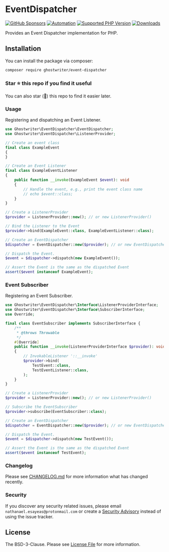 # EventDispatcher

[![GitHub Sponsors](https://img.shields.io/github/sponsors/ghostwriter?label=Sponsor+@ghostwriter/event-dispatcher&logo=GitHub+Sponsors)](https://github.com/sponsors/ghostwriter)
[![Automation](https://github.com/ghostwriter/event-dispatcher/actions/workflows/automation.yml/badge.svg)](https://github.com/ghostwriter/event-dispatcher/actions/workflows/automation.yml)
[![Supported PHP Version](https://badgen.net/packagist/php/ghostwriter/event-dispatcher?color=8892bf)](https://www.php.net/supported-versions)
[![Downloads](https://badgen.net/packagist/dt/ghostwriter/event-dispatcher?color=blue)](https://packagist.org/packages/ghostwriter/event-dispatcher)

Provides an Event Dispatcher implementation for PHP.

## Installation

You can install the package via composer:

``` bash
composer require ghostwriter/event-dispatcher
```

### Star ⭐️ this repo if you find it useful

You can also star (🌟) this repo to find it easier later.

### Usage

Registering and dispatching an Event Listener.

```php
use Ghostwriter\EventDispatcher\EventDispatcher;
use Ghostwriter\EventDispatcher\ListenerProvider;

// Create an event class
final class ExampleEvent
{
}

// Create an Event Listener
final class ExampleEventListener
{
    public function __invoke(ExampleEvent $event): void
    {
        // Handle the event, e.g., print the event class name
        // echo $event::class;
    }
}

// Create a ListenerProvider
$provider = ListenerProvider::new(); // or new ListenerProvider()

// Bind the Listener to the Event
$provider->bind(ExampleEvent::class, ExampleEventListener::class);

// Create an EventDispatcher
$dispatcher = EventDispatcher::new($provider); // or new EventDispatcher($provider)

// Dispatch the Event.
$event = $dispatcher->dispatch(new ExampleEvent());

// Assert the Event is the same as the dispatched Event
assert($event instanceof ExampleEvent);
```

### Event Subscriber

Registering an Event Subscriber.

```php
use Ghostwriter\EventDispatcher\Interface\ListenerProviderInterface;
use Ghostwriter\EventDispatcher\Interface\SubscriberInterface;
use Override;

final class EventSubscriber implements SubscriberInterface {
    /**
     * @throws Throwable
     */
    #[Override]
    public function __invoke(ListenerProviderInterface $provider): void
    {
        // InvokableListener '::__invoke'
        $provider->bind(
            TestEvent::class, 
            TestEventListener::class,
        );
    }
}

// Create a ListenerProvider
$provider = ListenerProvider::new(); // or new ListenerProvider()

// Subscribe the EventSubscriber
$provider->subscribe(EventSubscriber::class);

// Create an EventDispatcher
$dispatcher = EventDispatcher::new($provider); // or new EventDispatcher($provider)

// Dispatch the Event.
$event = $dispatcher->dispatch(new TestEvent());

// Assert the Event is the same as the dispatched Event
assert($event instanceof TestEvent);
```

### Changelog

Please see [CHANGELOG.md](./CHANGELOG.md) for more information what has changed recently.

### Security

If you discover any security related issues, please email `nathanael.esayeas@protonmail.com` or create a [Security Advisory](https://github.com/ghostwriter/event-dispatcher/security/advisories/new) instead of using the issue tracker.

## License

The BSD-3-Clause. Please see [License File](./LICENSE) for more information.
